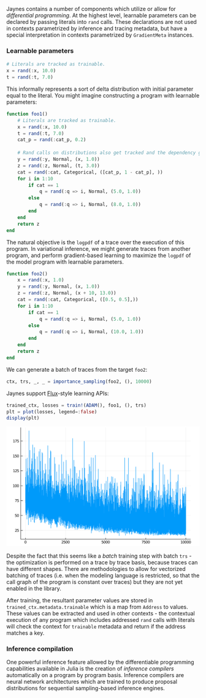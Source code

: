 Jaynes contains a number of components which utilize or allow for _differential programming_. At the highest level, learnable parameters can be declared by passing literals into `rand` calls. These declarations are not used in contexts parametrized by inference and tracing metadata, but have a special interpretation in contexts parametrized by `GradientMeta` instances.

### Learnable parameters

```julia
# Literals are tracked as trainable.
x = rand(:x, 10.0)
t = rand(:t, 7.0)
```

This informally represents a sort of delta distribution with initial parameter equal to the literal. You might imagine constructing a program with learnable parameters:

```julia
function foo1()
    # Literals are tracked as trainable.
    x = rand(:x, 10.0)
    t = rand(:t, 7.0)
    cat_p = rand(:cat_p, 0.2)

    # Rand calls on distributions also get tracked and the dependency graph is created.
    y = rand(:y, Normal, (x, 1.0))
    z = rand(:z, Normal, (t, 3.0))
    cat = rand(:cat, Categorical, ([cat_p, 1 - cat_p], ))
    for i in 1:10
        if cat == 1
            q = rand(:q => i, Normal, (5.0, 1.0))
        else
            q = rand(:q => i, Normal, (8.0, 1.0))
        end
    end
    return z
end
```

The natural objective is the `logpdf` of a trace over the execution of this program. In variational inference, we might generate traces from another program, and perform gradient-based learning to maximize the `logpdf` of the model program with learnable parameters.

```julia
function foo2()
    x = rand(:x, 1.0)
    y = rand(:y, Normal, (x, 1.0))
    z = rand(:z, Normal, (x + 10, 13.0))
    cat = rand(:cat, Categorical, ([0.5, 0.5],))
    for i in 1:10
        if cat == 1
            q = rand(:q => i, Normal, (5.0, 1.0))
        else
            q = rand(:q => i, Normal, (10.0, 1.0))
        end
    end
    return z
end
```

We can generate a batch of traces from the target `foo2`:

```julia
ctx, trs, _, _ = importance_sampling(foo2, (), 10000)
```

Jaynes support [Flux](https://github.com/FluxML/Flux.jl)-style learning APIs:

```julia
trained_ctx, losses = train!(ADAM(), foo1, (), trs)
plt = plot(losses, legend=:false)
display(plt)
```

![LogPDF loss over training set.](assets/gradients_loss.png)

Despite the fact that this seems like a _batch_ training step with batch `trs` - the optimization is performed on a trace by trace basis, because traces can have different shapes. There are methodologies to allow for vectorized batching of traces (i.e. when the modeling language is restricted, so that the call graph of the program is constant over traces) but they are not yet enabled in the library.

After training, the resultant parameter values are stored in `trained_ctx.metadata.trainable` which is a map from `Address` to values. These values can be extracted and used in other contexts - the contextual execution of any program which includes addressed `rand` calls with literals will check the context for `trainable` metadata and return if the address matches a key.

### Inference compilation

One powerful inference feature allowed by the differentiable programming capabilities available in Julia is the creation of _inference compilers_ automatically on a program by program basis. Inference compilers are neural network architectures which are trained to produce proposal distributions for sequential sampling-based inference engines.
